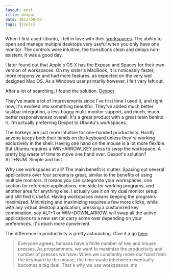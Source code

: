 ```yaml
---
layout: post
title: dexpot
date: 2012-08-03
tags: [tools]
---
```


<p>
  When I first used Ubuntu, I fell in love with their 
  <a href="http://en.wikipedia.org/wiki/Workspace#Graphical_interfaces" target="_blank">workspaces</a>.
  The ability to open and manage multiple desktops very useful when you only have one monitor. 
  The controls were intuitive, the transitions clean and delays non-existent. 
  It was a good day.
</p>

<p>
  I later found out that Apple's OS X has the Expose and Spaces for their own version of workspaces. 
  On my sister's MacBook, it is noticeably faster, more responsive and had more features, as expected on the very well 
  designed Mac OS. As a Windows user primarily however, I felt very left out.
</p>

<p>
  After a lot of searching, I found the solution. <a href="http://dexpot.de/" target="_blank">Dexpot</a>
</p>

<p>
  They've made a lot of improvements since I've first time I used it, and right now, it's evolved into something
  beautiful. They've added much better taskbar integration, a less buggy multi-monitor support, and much, much better 
  responsiveness overall. It's a great product with a great team behind it. I'm actually preferring Dexpot to 
  Ubuntu's workspaces.
</p>

<p>
  The hotkeys are just more intuitive for one-handed productivity. Hardly anyone keeps both their hands on the keyboard unless they're 
  working exclusively in the shell. Having one hand on the mouse is a lot more flexible. But Ubuntu requires a WIN+ARROW_KEY press 
  to swap the workspace. A pretty big waste of time to move one hand over. Dexpot's solution? ALT+NUM. Simple and fast.
</p>

<p>
  Why use workspaces at all? The main benefit is clutter. Spacing out several applications over four screens is great, 
  similar to the benefits of using multiple monitors. It means you can categorize your workspaces, one section for reference applications, 
  one side for working programs, and another area for anything else. I actually use it on my dual monitor setup, and still find it useful.
  Having workspaces means keeping the programs maximized. Minimizing and maximizing requires a few more clicks, while with any virtual desktop 
  application, pressing a customized key combination, say ALT+1 or 
  WIN+DOWN_ARROW, will swap all the active applications to a new set (or carry some over depending on your preferences. It's much more convenient.
</p>

<p>
  The difference in productivity is pretty astounding. Give it a go <a href="http://dexpot.de/?id=download" target="_blank">here</a>.
</p>

<p>
  <blockquote>
	Everyone agrees, humans have a finite number of key and mouse presses. As programmers, we want to maximize the productivity and number of presses
	we have. When we constantly move our hand from the keyboard to the mouse, the time waste inbetween eventually becomes a big deal. That's why 
	we use workspaces. <cite>me</cite>
  </blockquote>
</p>